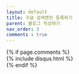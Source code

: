 ```yaml
---
layout: default
title: 구글 검색엔진 등록하기
parent: 블로그 작성하기
nav_order: 3
comments : true
---
```


<html>
<body>
{% if page.comments %}
<div id="post-disqus" class="container">
{% include disqus.html %}
</div>
{% endif %}
</body>
</html>
